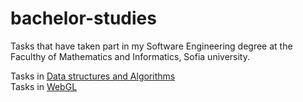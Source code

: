 # bachelor-studies
Tasks that have taken part in my Software Engineering degree at the Faculthy of Mathematics and Informatics, Sofia university.

Tasks in [Data structures and Algorithms](./data-structures-and-algorithms)<br/>
Tasks in [WebGL](./webgl)
